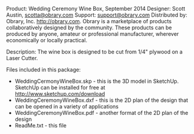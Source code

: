 Product: Wedding Ceremony Wine Box, September 2014
Designer: Scott Austin, scotta@obrary.com
Support:  support@obrary.com
Distributed by:  Obrary, Inc.  http://obrary.com.  Obrary is a marketplace of products collaboratively designed by the community. These products can be produced by anyone, amateur or professional manufacturer, wherever economically or locally practical.

Description:
The wine box is designed to be cut from 1/4" plywood on a Laser Cutter.

Files included in this package:
 - WeddingCermonyWineBox.skp - this is the 3D model in SketchUp.  SketchUp can be installed for free at http://www.sketchup.com/download
 - WeddingCeremonyWineBox.dxf - this is the 2D plan of the design that can be opened in a variety of applications
 - WeddingCeremonyWineBox.pdf - another format of the 2D plan of the design
 - ReadMe.txt - this file